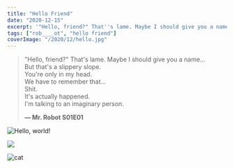 ```yaml
---
title: "Hello Friend"
date: "2020-12-15"
excerpt: '"Hello, friend?" That''s lame. Maybe I should give you a name...'
tags: ["rob____ot", "hello friend"]
coverImage: "/2020/12/hello.jpg"
---
```


> "Hello, friend?" That's lame. Maybe I should give you a name...\
> But that's a slippery slope.\
> You're only in my head.\
> We have to remember that...\
> Shit.\
> It's actually happened.\
> I'm talking to an imaginary person.
>
> **— Mr. Robot S01E01**

![Hello, world!](/2020/12/hello.jpg)

<img src="/2020/12/hello.jpg" />

![cat](https://c.files.bbci.co.uk/12A9B/production/_111434467_gettyimages-1143489763.jpg)
